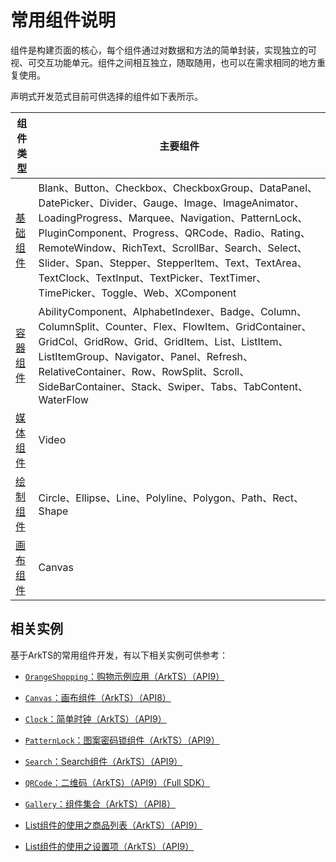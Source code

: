 # 常用组件说明

组件是构建页面的核心，每个组件通过对数据和方法的简单封装，实现独立的可视、可交互功能单元。组件之间相互独立，随取随用，也可以在需求相同的地方重复使用。

声明式开发范式目前可供选择的组件如下表所示。

|           组件类型           |                主要组件                                     |
| ---------------------------- | ---------------------------------------------------------- |
| [基础组件](../reference/arkui-ts/ts-basic-components-blank.md) |  Blank、Button、Checkbox、CheckboxGroup、DataPanel、DatePicker、Divider、Gauge、Image、ImageAnimator、LoadingProgress、Marquee、Navigation、PatternLock、PluginComponent、Progress、QRCode、Radio、Rating、RemoteWindow、RichText、ScrollBar、Search、Select、Slider、Span、Stepper、StepperItem、Text、TextArea、TextClock、TextInput、TextPicker、TextTimer、TimePicker、Toggle、Web、XComponent    |
| [容器组件](../reference/arkui-ts/ts-container-ability-component.md) | AbilityComponent、AlphabetIndexer、Badge、Column、ColumnSplit、Counter、Flex、FlowItem、GridContainer、GridCol、GridRow、Grid、GridItem、List、ListItem、ListItemGroup、Navigator、Panel、Refresh、RelativeContainer、Row、RowSplit、Scroll、SideBarContainer、Stack、Swiper、Tabs、TabContent、WaterFlow   |
| [媒体组件](../reference/arkui-ts/ts-media-components-video.md) |    Video    |
| [绘制组件](../reference/arkui-ts/ts-drawing-components-circle.md) | Circle、Ellipse、Line、Polyline、Polygon、Path、Rect、Shape   |
| [画布组件](../reference/arkui-ts/ts-components-canvas-canvas.md) |   Canvas     |


## 相关实例

基于ArkTS的常用组件开发，有以下相关实例可供参考：

- [`OrangeShopping`：购物示例应用（ArkTS）（API9）](https://gitee.com/openharmony/applications_app_samples/tree/OpenHarmony-3.2-Beta5/AppSample/Shopping)

- [`Canvas`：画布组件（ArkTS）（API8）](https://gitee.com/openharmony/applications_app_samples/tree/OpenHarmony-3.2-Beta5/ETSUI/Canvas)

- [`Clock`：简单时钟（ArkTS）（API9）](https://gitee.com/openharmony/applications_app_samples/tree/OpenHarmony-3.2-Beta5/Preset/Clock)

- [`PatternLock`：图案密码锁组件（ArkTS）（API9）](https://gitee.com/openharmony/applications_app_samples/tree/OpenHarmony-3.2-Beta5/ETSUI/PatternLock)

- [`Search`：Search组件（ArkTS）（API9）](https://gitee.com/openharmony/applications_app_samples/tree/OpenHarmony-3.2-Beta5/ETSUI/Search)

- [`QRCode`：二维码（ArkTS）（API9）（Full SDK）](https://gitee.com/openharmony/applications_app_samples/tree/OpenHarmony-3.2-Beta5/ETSUI/QRCode)

- [`Gallery`：组件集合（ArkTS）（API8）](https://gitee.com/openharmony/applications_app_samples/tree/OpenHarmony-3.2-Beta5/ETSUI/Gallery)

- [List组件的使用之商品列表（ArkTS）（API9）](https://gitee.com/openharmony/codelabs/tree/master/ETSUI/List_HDC)

- [List组件的使用之设置项（ArkTS）（API9）](https://gitee.com/openharmony/codelabs/tree/master/ETSUI/List_HDC)